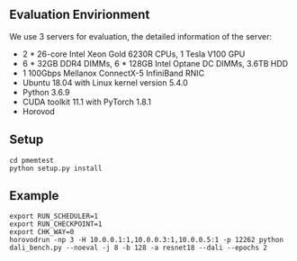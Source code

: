 ## Evaluation Envirionment
We use 3 servers for evaluation, the detailed information of the server:
* 2 \* 26-core Intel Xeon Gold 6230R CPUs, 1 Tesla V100 GPU
* 6 \* 32GB DDR4 DIMMs, 6 \* 128GB Intel Optane DC DIMMs, 3.6TB HDD
* 1 100Gbps Mellanox ConnectX-5 InfiniBand RNIC
* Ubuntu 18.04 with Linux kernel version 5.4.0
* Python 3.6.9
* CUDA toolkit 11.1 with PyTorch 1.8.1
* Horovod

## Setup
```
cd pmemtest
python setup.py install
```

## Example
```
export RUN_SCHEDULER=1
export RUN_CHECKPOINT=1
export CHK_WAY=0
horovodrun -np 3 -H 10.0.0.1:1,10.0.0.3:1,10.0.0.5:1 -p 12262 python dali_bench.py --noeval -j 8 -b 128 -a resnet18 --dali --epochs 2
```
